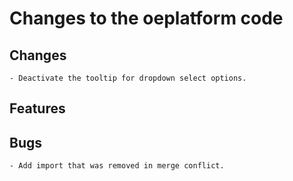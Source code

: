 <!--
SPDX-FileCopyrightText: 2025 Jonas Huber <https://github.com/jh-RLI>

SPDX-License-Identifier: CC0-1.0
-->

# Changes to the oeplatform code

## Changes

    - Deactivate the tooltip for dropdown select options.

## Features

## Bugs

    - Add import that was removed in merge conflict.
